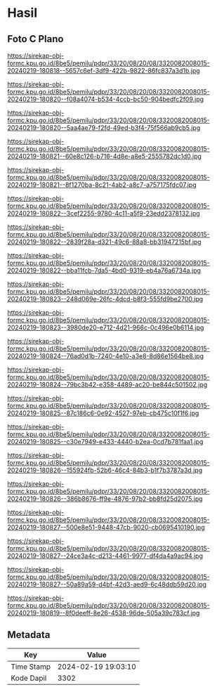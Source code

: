 # Hasil

## Foto C Plano

https://sirekap-obj-formc.kpu.go.id/8be5/pemilu/pdpr/33/20/08/20/08/3320082008015-20240219-180818--5657c6ef-3df9-422b-9822-86fc837a3d1b.jpg

https://sirekap-obj-formc.kpu.go.id/8be5/pemilu/pdpr/33/20/08/20/08/3320082008015-20240219-180820--f08a4074-b534-4ccb-bc50-904bedfc2f09.jpg

https://sirekap-obj-formc.kpu.go.id/8be5/pemilu/pdpr/33/20/08/20/08/3320082008015-20240219-180820--5aa4ae79-f2fd-49ed-b3f4-75f566ab9cb5.jpg

https://sirekap-obj-formc.kpu.go.id/8be5/pemilu/pdpr/33/20/08/20/08/3320082008015-20240219-180821--60e8c126-b716-4d8e-a8e5-2555782dc1d0.jpg

https://sirekap-obj-formc.kpu.go.id/8be5/pemilu/pdpr/33/20/08/20/08/3320082008015-20240219-180821--8f1270ba-8c21-4ab2-a8c7-a757175fdc07.jpg

https://sirekap-obj-formc.kpu.go.id/8be5/pemilu/pdpr/33/20/08/20/08/3320082008015-20240219-180822--3cef2255-9780-4c11-a5f9-23edd2378132.jpg

https://sirekap-obj-formc.kpu.go.id/8be5/pemilu/pdpr/33/20/08/20/08/3320082008015-20240219-180822--2839f28a-d321-49c6-88a8-bb31947215bf.jpg

https://sirekap-obj-formc.kpu.go.id/8be5/pemilu/pdpr/33/20/08/20/08/3320082008015-20240219-180822--bba11fcb-7da5-4bd0-9319-eb4a76a6734a.jpg

https://sirekap-obj-formc.kpu.go.id/8be5/pemilu/pdpr/33/20/08/20/08/3320082008015-20240219-180823--248d069e-26fc-4dcd-b8f3-555fd9be2700.jpg

https://sirekap-obj-formc.kpu.go.id/8be5/pemilu/pdpr/33/20/08/20/08/3320082008015-20240219-180823--3980de20-e712-4d21-966c-0c496e0b6114.jpg

https://sirekap-obj-formc.kpu.go.id/8be5/pemilu/pdpr/33/20/08/20/08/3320082008015-20240219-180824--76ad0d1b-7240-4e10-a3e8-8d86e1564be8.jpg

https://sirekap-obj-formc.kpu.go.id/8be5/pemilu/pdpr/33/20/08/20/08/3320082008015-20240219-180824--79bc3b42-e358-4489-ac20-be844c501502.jpg

https://sirekap-obj-formc.kpu.go.id/8be5/pemilu/pdpr/33/20/08/20/08/3320082008015-20240219-180825--87c186c6-0e92-4527-97eb-cb475c10f1f6.jpg

https://sirekap-obj-formc.kpu.go.id/8be5/pemilu/pdpr/33/20/08/20/08/3320082008015-20240219-180825--c30e7949-e433-4440-b2ea-0cd7b781faa1.jpg

https://sirekap-obj-formc.kpu.go.id/8be5/pemilu/pdpr/33/20/08/20/08/3320082008015-20240219-180826--155924fb-52b6-46c4-84b3-b1f7b3787a3d.jpg

https://sirekap-obj-formc.kpu.go.id/8be5/pemilu/pdpr/33/20/08/20/08/3320082008015-20240219-180826--386b8676-ff9e-4876-97b2-bb8fd25d2075.jpg

https://sirekap-obj-formc.kpu.go.id/8be5/pemilu/pdpr/33/20/08/20/08/3320082008015-20240219-180827--500e8e51-9448-47cb-9020-cb0695410190.jpg

https://sirekap-obj-formc.kpu.go.id/8be5/pemilu/pdpr/33/20/08/20/08/3320082008015-20240219-180827--24ce3a4c-d213-4461-9977-df4da4a9ac94.jpg

https://sirekap-obj-formc.kpu.go.id/8be5/pemilu/pdpr/33/20/08/20/08/3320082008015-20240219-180827--50a89a59-d4bf-42d3-aed9-6c48ddb59d20.jpg

https://sirekap-obj-formc.kpu.go.id/8be5/pemilu/pdpr/33/20/08/20/08/3320082008015-20240219-180819--8f0deeff-8e26-4538-96de-505a39c783cf.jpg


## Metadata

| Key        | Value               |
| ---------- | ------------------- |
| Time Stamp | 2024-02-19 19:03:10 |
| Kode Dapil | 3302                |



